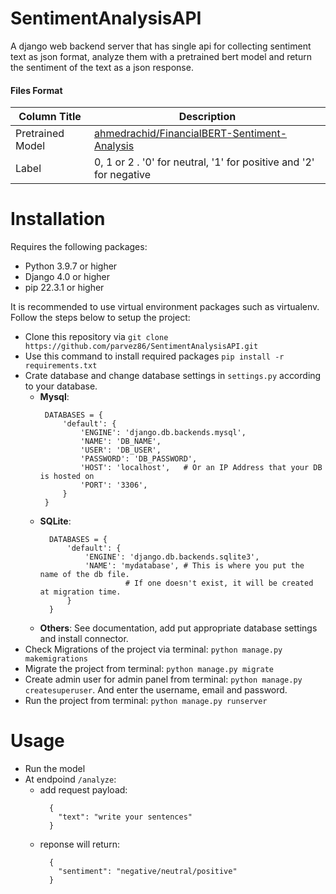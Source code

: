 # SentimentAnalysisAPI
A django web backend server that has single api for collecting sentiment text as json format, analyze them with a pretrained bert model and return the sentiment of the text as a json response.

#### Files Format
Column Title | Description
------------ | -------------
Pretrained Model | [ahmedrachid/FinancialBERT-Sentiment-Analysis](https://huggingface.co/ahmedrachid/FinancialBERT-Sentiment-Analysis?text=The+older+interface+was+much+simpler)
Label | 0, 1 or 2 . '0' for neutral, '1' for positive and '2' for negative
# Installation
Requires the following packages:
  - Python 3.9.7 or higher
  - Django 4.0 or higher
  - pip 22.3.1 or higher

It is recommended to use virtual environment packages such as virtualenv. Follow the steps below to setup the project:
  - Clone this repository via `git clone https://github.com/parvez86/SentimentAnalysisAPI.git`
  - Use this command to install required packages `pip install -r requirements.txt`
  - Crate database and change database settings in `settings.py` according to your database.
    - **Mysql**:
       ```
        DATABASES = {
            'default': {
                'ENGINE': 'django.db.backends.mysql', 
                'NAME': 'DB_NAME',
                'USER': 'DB_USER',
                'PASSWORD': 'DB_PASSWORD',
                'HOST': 'localhost',   # Or an IP Address that your DB is hosted on
                'PORT': '3306',
            }
        }
        ```
    - **SQLite**:
      ```
        DATABASES = {
            'default': {
                'ENGINE': 'django.db.backends.sqlite3',
                'NAME': 'mydatabase', # This is where you put the name of the db file. 
                         # If one doesn't exist, it will be created at migration time.
            }
        }
      ```
    - **Others**: See documentation, add put appropriate database settings and install connector.
  - Check Migrations of the project via terminal: `python manage.py makemigrations`
  - Migrate the project from terminal: `python manage.py migrate`
  - Create admin user for admin panel from terminal: `python manage.py createsuperuser`. And enter the username, email and password. 
  - Run the project from terminal: `python manage.py runserver`

# Usage
- Run the model
- At endpoind `/analyze`:
    - add request payload:
      ```
        {
          "text": "write your sentences"
        }
      ```
    - reponse will return:
      ```
        {
          "sentiment": "negative/neutral/positive"
        }
      ```


